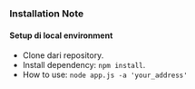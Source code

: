 ### Installation Note

#### Setup di local environment

- Clone dari repository.
- Install dependency: `npm install`.
- How to use: `node app.js -a 'your_address'`